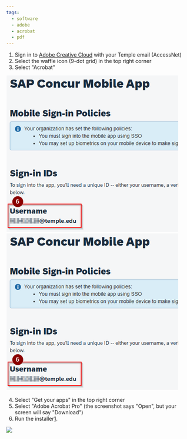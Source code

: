 ```yaml
---
tags:
  - software
  - adobe
  - acrobat
  - pdf
---
```

1. Sign in to [Adobe Creative Cloud](https://www.adobe.com/creativecloud.html#) with your Temple email (AccessNet)
2. Select the waffle icon (9-dot grid) in the top right corner
3. Select "Acrobat"

![](/assets/images/image-1.png)
![](/assets/images/image-1.png)

4. Select "Get your apps" in the top right corner
5. Select "Adobe Acrobat Pro" (the screenshot says "Open", but your screen will say "Download")
6. Run the installer[1](#243c2f9c-d7bf-415c-883f-032a05c532af). 

![](https://sites.temple.edu/hbghelp/files/2024/02/image.png)
